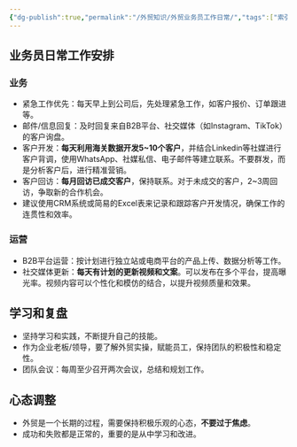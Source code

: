 ```yaml
---
{"dg-publish":true,"permalink":"/外贸知识/外贸业务员工作日常/","tags":["索引"]}
---
```


## 业务员日常工作安排

### 业务

-  紧急工作优先：每天早上到公司后，先处理紧急工作，如客户报价、订单跟进等。
- 邮件/信息回复：及时回复来自B2B平台、社交媒体（如Instagram、TikTok）的客户询盘。
- 客户开发：**每天利用海关数据开发5~10个客户**，并结合Linkedin等社媒进行客户背调，使用WhatsApp、社媒私信、电子邮件等建立联系。不要群发，而是分析客户后，进行精准营销。
- 客户回访：**每月回访已成交客户**，保持联系。对于未成交的客户，2~3周回访，争取新的合作机会。
- 建议使用CRM系统或简易的Excel表来记录和跟踪客户开发情况，确保工作的连贯性和效率。

### 运营

- B2B平台运营：按计划进行独立站或电商平台的产品上传、数据分析等工作。
- 社交媒体更新：**每天有计划的更新视频和文案**。可以发布在多个平台，提高曝光率。视频内容可以个性化和模仿的结合，以提升视频质量和效果。

## 学习和复盘

- 坚持学习和实践，不断提升自己的技能。
- 作为企业老板/领导，要了解外贸实操，赋能员工，保持团队的积极性和稳定性。
- 团队会议：每周至少召开两次会议，总结和规划工作。

## 心态调整

- 外贸是一个长期的过程，需要保持积极乐观的心态，**不要过于焦虑**。
- 成功和失败都是正常的，重要的是从中学习和改进。